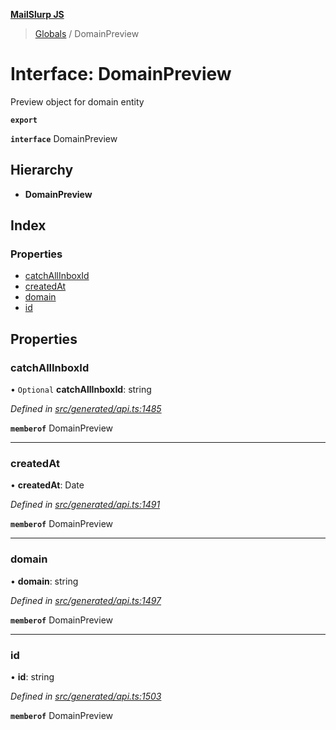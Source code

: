 **[MailSlurp JS](../README.md)**

> [Globals](../README.md) / DomainPreview

# Interface: DomainPreview

Preview object for domain entity

**`export`** 

**`interface`** DomainPreview

## Hierarchy

* **DomainPreview**

## Index

### Properties

* [catchAllInboxId](domainpreview.md#catchallinboxid)
* [createdAt](domainpreview.md#createdat)
* [domain](domainpreview.md#domain)
* [id](domainpreview.md#id)

## Properties

### catchAllInboxId

• `Optional` **catchAllInboxId**: string

*Defined in [src/generated/api.ts:1485](https://github.com/mailslurp/mailslurp-client/blob/aa918cc/src/generated/api.ts#L1485)*

**`memberof`** DomainPreview

___

### createdAt

•  **createdAt**: Date

*Defined in [src/generated/api.ts:1491](https://github.com/mailslurp/mailslurp-client/blob/aa918cc/src/generated/api.ts#L1491)*

**`memberof`** DomainPreview

___

### domain

•  **domain**: string

*Defined in [src/generated/api.ts:1497](https://github.com/mailslurp/mailslurp-client/blob/aa918cc/src/generated/api.ts#L1497)*

**`memberof`** DomainPreview

___

### id

•  **id**: string

*Defined in [src/generated/api.ts:1503](https://github.com/mailslurp/mailslurp-client/blob/aa918cc/src/generated/api.ts#L1503)*

**`memberof`** DomainPreview
